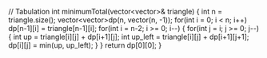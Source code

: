 // Tabulation
int minimumTotal(vector<vector<int>>& triangle) {
int n = triangle.size();
vector<vector<int>>dp(n, vector<int>(n, -1));
for(int i = 0; i < n; i++)
dp[n-1][i] = triangle[n-1][i];
for(int i = n-2; i >= 0; i--) {
for(int j = i; j >= 0; j--) {
int up = triangle[i][j] + dp[i+1][j];
int up_left = triangle[i][j] + dp[i+1][j+1];
dp[i][j] = min(up, up_left);
}
}
return dp[0][0];
}